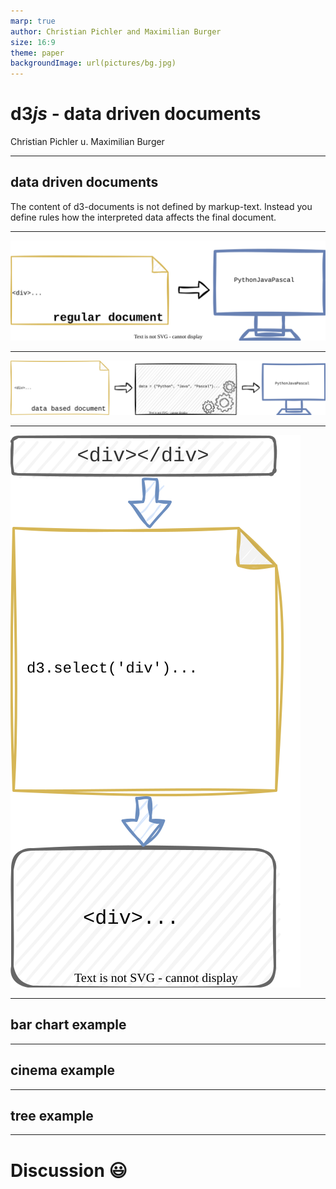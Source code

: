 ```yaml
---
marp: true
author: Christian Pichler and Maximilian Burger
size: 16:9
theme: paper
backgroundImage: url(pictures/bg.jpg)
---
```

# d3*js* - **d**ata **d**riven **d**ocuments
Christian Pichler u. Maximilian Burger

---

## data driven documents
The content of d3-documents is not defined by markup-text. Instead you define rules how the interpreted data affects the final document.

---

![bg height:35%](pictures/RegularDocument.svg)

---

![bg height:25%](pictures/DataDrivenDocument.svg)

---

![bg height:80%](pictures/First_Intro.svg)

---

## bar chart example

---

## cinema example

---

## tree example

---
# Discussion :smiley:

